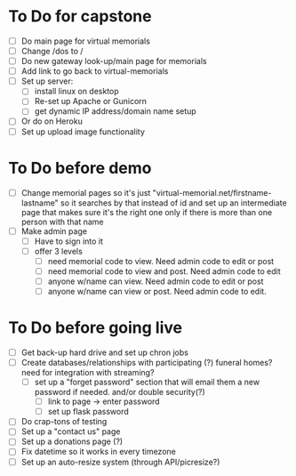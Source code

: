 

# To Do for capstone
- [ ] Do main page for virtual memorials
- [ ] Change /dos to /
- [ ] Do new gateway look-up/main page for memorials
- [ ] Add link to go back to virtual-memorials
- [ ] Set up server:
  - [ ] install linux on desktop
  - [ ] Re-set up Apache or Gunicorn
  - [ ] get dynamic IP address/domain name setup
- [ ] Or do on Heroku
- [ ] Set up upload image functionality

# To Do before demo
- [ ] Change memorial pages so it's just "virtual-memorial.net/firstname-lastname" so it searches by that instead of id and set up an intermediate page that makes sure it's the right one only if there is more than one person with that name
- [ ] Make admin page
    - [ ] Have to sign into it
    - [ ] offer 3 levels
        - [ ] need memorial code to view.  Need admin code to edit or post
        - [ ] need memorial code to view and post.  Need admin code to edit
        - [ ] anyone w/name can view.  Need admin code to edit or post
        - [ ] anyone w/name can view or post.  Need admin code to edit.

# To Do before going live
- [ ] Get back-up hard drive and set up chron jobs
- [ ] Create databases/relationships with participating (?) funeral homes? need for integration with streaming?
  - [ ] set up a "forget password" section that will email them a new password if needed.  and/or double security(?)
    - [ ] link to page -> enter password
    - [ ] set up flask password
- [ ] Do crap-tons of testing
- [ ] Set up a "contact us" page
- [ ] Set up a donations page (?)
- [ ] Fix datetime so it works in every timezone
- [ ] Set up an auto-resize system (through API/picresize?)